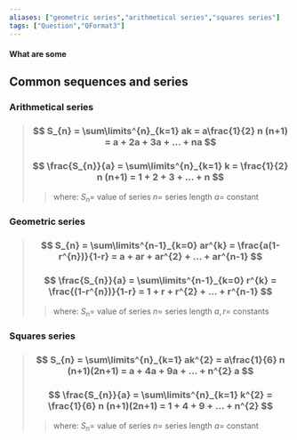 ```yaml
---
aliases: ["geometric series","arithmetical series","squares series"]
tags: ["Question","QFormat3"]
---
```


#### What are some
## Common sequences and series

### Arithmetical series
> ### $$ S_{n} = \sum\limits^{n}_{k=1} ak = a\frac{1}{2} n (n+1) = a + 2a + 3a + ... + na $$ 
> ### $$ \frac{S_{n}}{a} = \sum\limits^{n}_{k=1} k = \frac{1}{2} n (n+1) = 1 + 2 + 3 + ... + n $$ 
>> where:
>> $S_{n}=$ value of series 
>> $n=$ series length
>> $a=$ constant


### Geometric series

> ### $$ S_{n} = \sum\limits^{n-1}_{k=0} ar^{k} = \frac{a(1-r^{n})}{1-r} = a + ar + ar^{2} + ... + ar^{n-1} $$ 
> ### $$ \frac{S_{n}}{a} = \sum\limits^{n-1}_{k=0} r^{k} = \frac{(1-r^{n})}{1-r} = 1 + r + r^{2} + ... + r^{n-1} $$ 
>> where:
>> $S_{n}=$ value of series 
>> $n=$ series length
>> $a,r=$ constants

### Squares series

> ### $$ S_{n} = \sum\limits^{n}_{k=1} ak^{2} = a\frac{1}{6} n (n+1)(2n+1) = a + 4a + 9a + ... + n^{2} a $$ 
> ### $$ \frac{S_{n}}{a} = \sum\limits^{n}_{k=1} k^{2} = \frac{1}{6} n (n+1)(2n+1) = 1 + 4 + 9 + ... + n^{2} $$ 
>> where:
>> $S_{n}=$ value of series 
>> $n=$ series length
>> $a=$ constant

